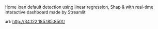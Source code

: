 Home loan default detection using linear regression, Shap & with real-time interactive dashboard made by Streamlit

url: http://34.122.185.185:8501/

